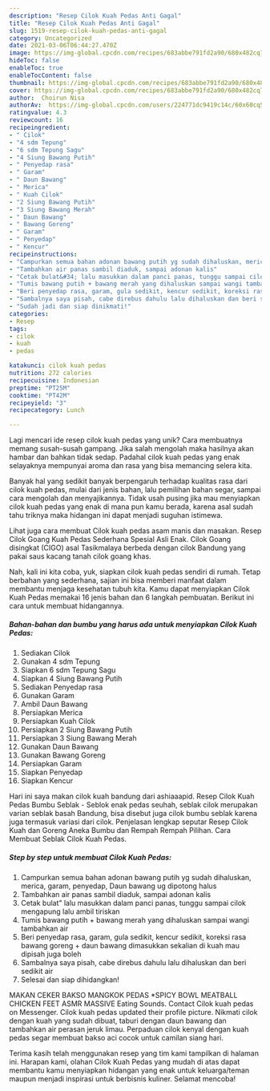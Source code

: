 ```yaml
---
description: "Resep Cilok Kuah Pedas Anti Gagal"
title: "Resep Cilok Kuah Pedas Anti Gagal"
slug: 1519-resep-cilok-kuah-pedas-anti-gagal
category: Uncategorized
date: 2021-03-06T06:44:27.470Z
image: https://img-global.cpcdn.com/recipes/683abbe791fd2a90/680x482cq70/cilok-kuah-pedas-foto-resep-utama.jpg
hideToc: false
enableToc: true
enableTocContent: false
thumbnail: https://img-global.cpcdn.com/recipes/683abbe791fd2a90/680x482cq70/cilok-kuah-pedas-foto-resep-utama.jpg
cover: https://img-global.cpcdn.com/recipes/683abbe791fd2a90/680x482cq70/cilok-kuah-pedas-foto-resep-utama.jpg
author:  Choirun Nisa
authorAv:  https://img-global.cpcdn.com/users/224771dc9419c14c/60x60cq50/avatar.jpg
ratingvalue: 4.3
reviewcount: 16
recipeingredient:
- " Cilok"
- "4 sdm Tepung"
- "6 sdm Tepung Sagu"
- "4 Siung Bawang Putih"
- " Penyedap rasa"
- " Garam"
- " Daun Bawang"
- " Merica"
- " Kuah Cilok"
- "2 Siung Bawang Putih"
- "3 Siung Bawang Merah"
- " Daun Bawang"
- " Bawang Goreng"
- " Garam"
- " Penyedap"
- " Kencur"
recipeinstructions:
- "Campurkan semua bahan adonan bawang putih yg sudah dihaluskan, merica, garam, penyedap, Daun bawang ug dipotong halus"
- "Tambahkan air panas sambil diaduk, sampai adonan kalis"
- "Cetak bulat&#34; lalu masukkan dalam panci panas, tunggu sampai cilok mengapung lalu ambil tiriskan"
- "Tumis bawang putih + bawang merah yang dihaluskan sampai wangi tambahkan air"
- "Beri penyedap rasa, garam, gula sedikit, kencur sedikit, koreksi rasa bawang goreng + daun bawang dimasukkan sekalian di kuah mau dipisah juga boleh"
- "Sambalnya saya pisah, cabe direbus dahulu lalu dihaluskan dan beri sedikit air"
- "Sudah jadi dan siap dinikmati!"
categories:
- Resep
tags:
- cilok
- kuah
- pedas

katakunci: cilok kuah pedas 
nutrition: 272 calories
recipecuisine: Indonesian
preptime: "PT25M"
cooktime: "PT42M"
recipeyield: "3"
recipecategory: Lunch

---
```



Lagi mencari ide resep cilok kuah pedas yang unik? Cara membuatnya memang susah-susah gampang. Jika salah mengolah maka hasilnya akan hambar dan bahkan tidak sedap. Padahal cilok kuah pedas yang enak selayaknya mempunyai aroma dan rasa yang bisa memancing selera kita.


Banyak hal yang sedikit banyak berpengaruh terhadap kualitas rasa dari cilok kuah pedas, mulai dari jenis bahan, lalu pemilihan bahan segar, sampai cara mengolah dan menyajikannya. Tidak usah pusing jika mau menyiapkan cilok kuah pedas yang enak di mana pun kamu berada, karena asal sudah tahu triknya maka hidangan ini dapat menjadi suguhan istimewa.

Lihat juga cara membuat Cilok kuah pedas asam manis dan masakan. Resep Cilok Goang Kuah Pedas Sederhana Spesial Asli Enak. Cilok Goang disingkat (CIGO) asal Tasikmalaya berbeda dengan cilok Bandung yang pakai saus kacang tanah cilok goang khas.


Nah, kali ini kita coba, yuk, siapkan cilok kuah pedas sendiri di rumah. Tetap berbahan yang sederhana, sajian ini bisa memberi manfaat dalam membantu menjaga kesehatan tubuh kita. Kamu dapat menyiapkan Cilok Kuah Pedas memakai 16 jenis bahan dan 6 langkah pembuatan. Berikut ini cara untuk membuat hidangannya.

<!--inarticleads1-->

##### Bahan-bahan dan bumbu yang harus ada untuk menyiapkan Cilok Kuah Pedas:

1. Sediakan  Cilok
1. Gunakan 4 sdm Tepung
1. Siapkan 6 sdm Tepung Sagu
1. Siapkan 4 Siung Bawang Putih
1. Sediakan  Penyedap rasa
1. Gunakan  Garam
1. Ambil  Daun Bawang
1. Persiapkan  Merica
1. Persiapkan  Kuah Cilok
1. Persiapkan 2 Siung Bawang Putih
1. Persiapkan 3 Siung Bawang Merah
1. Gunakan  Daun Bawang
1. Gunakan  Bawang Goreng
1. Persiapkan  Garam
1. Siapkan  Penyedap
1. Siapkan  Kencur


Hari ini saya makan cilok kuah bandung dari ashiaaapid. Resep Cilok Kuah Pedas Bumbu Seblak - Seblok enak pedas seuhah, seblak cilok merupakan varian seblak basah Bandung, bisa disebut juga cilok bumbu seblak karena juga termasuk variasi dari cilok. Penjelasan lengkap seputar Resep Cilok Kuah dan Goreng Aneka Bumbu dan Rempah Rempah Pilihan. Cara Membuat Seblak Cilok Kuah Pedas. 

<!--inarticleads2-->

##### Step by step untuk membuat Cilok Kuah Pedas:

1. Campurkan semua bahan adonan bawang putih yg sudah dihaluskan, merica, garam, penyedap, Daun bawang ug dipotong halus
1. Tambahkan air panas sambil diaduk, sampai adonan kalis
1. Cetak bulat&#34; lalu masukkan dalam panci panas, tunggu sampai cilok mengapung lalu ambil tiriskan
1. Tumis bawang putih + bawang merah yang dihaluskan sampai wangi tambahkan air
1. Beri penyedap rasa, garam, gula sedikit, kencur sedikit, koreksi rasa bawang goreng + daun bawang dimasukkan sekalian di kuah mau dipisah juga boleh
1. Sambalnya saya pisah, cabe direbus dahulu lalu dihaluskan dan beri sedikit air
1. Selesai dan siap dihidangkan!

MAKAN CEKER BAKSO MANGKOK PEDAS *SPICY BOWL MEATBALL CHICKEN FEET ASMR MASSIVE Eating Sounds. Contact Cilok kuah pedas on Messenger. Cilok kuah pedas updated their profile picture. Nikmati cilok dengan kuah yang sudah dibuat, taburi dengan daun bawang dan tambahkan air perasan jeruk limau. Perpaduan cilok kenyal dengan kuah pedas segar membuat bakso aci cocok untuk camilan siang hari. 

Terima kasih telah menggunakan resep yang tim kami tampilkan di halaman ini. Harapan kami, olahan Cilok Kuah Pedas yang mudah di atas dapat membantu kamu menyiapkan hidangan yang enak untuk keluarga/teman maupun menjadi inspirasi untuk berbisnis kuliner. Selamat mencoba!
